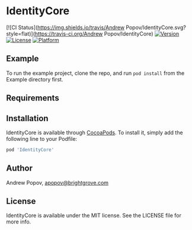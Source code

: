 # IdentityCore

[![CI Status](https://img.shields.io/travis/Andrew Popov/IdentityCore.svg?style=flat)](https://travis-ci.org/Andrew Popov/IdentityCore)
[![Version](https://img.shields.io/cocoapods/v/IdentityCore.svg?style=flat)](https://cocoapods.org/pods/IdentityCore)
[![License](https://img.shields.io/cocoapods/l/IdentityCore.svg?style=flat)](https://cocoapods.org/pods/IdentityCore)
[![Platform](https://img.shields.io/cocoapods/p/IdentityCore.svg?style=flat)](https://cocoapods.org/pods/IdentityCore)

## Example

To run the example project, clone the repo, and run `pod install` from the Example directory first.

## Requirements

## Installation

IdentityCore is available through [CocoaPods](https://cocoapods.org). To install
it, simply add the following line to your Podfile:

```ruby
pod 'IdentityCore'
```

## Author

Andrew Popov, apopov@brightgrove.com

## License

IdentityCore is available under the MIT license. See the LICENSE file for more info.
